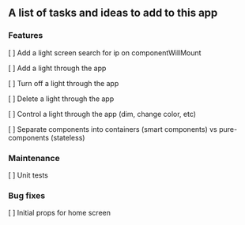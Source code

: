 ## A list of tasks and ideas to add to this app



### Features
[ ] Add a light screen search for ip on componentWillMount

[ ] Add a light through the app

[ ] Turn off a light through the app

[ ] Delete a light through the app

[ ] Control a light through the app (dim, change color, etc)

[ ] Separate components into containers (smart components) vs pure-components (stateless)

### Maintenance
 [ ] Unit tests


### Bug fixes
[ ] Initial props for home screen